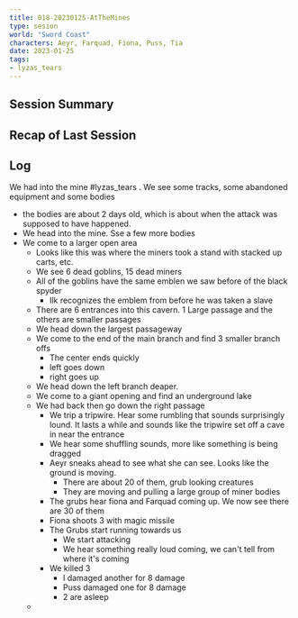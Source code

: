```yaml
---
title: 018-20230125-AtTheMines
type: sesion
world: "Sword Coast"
characters: Aeyr, Farquad, Fiona, Puss, Tia
date: 2023-01-25
tags: 
- lyzas_tears
---
```


## Session Summary

## Recap of Last Session

## Log

We had into the mine #lyzas_tears . We see some tracks, some abandoned equipment and some bodies
* the bodies are about 2 days old, which is about when the attack was supposed to have happened.
* We head into the mine. Sse a few more bodies
* We come to a larger open area
	* Looks like this was where the miners took a stand with stacked up carts, etc.
	* We see 6 dead goblins, 15 dead miners
	* All of the goblins have the same emblen we saw before of the black spyder
		* Ilk recognizes the emblem from before he was taken a slave 
	* There are 6 entrances into this cavern. 1 Large passage and the others are smaller passages
	* We head down the largest passageway
	* We come to the end of the main branch and find 3 smaller branch offs
		* The center ends quickly
		* left goes down
		* right goes up
	* We head down the left branch deaper. 
	* We come to a giant opening and find an underground lake
	* We had back then go down the right passage
		* We trip a tripwire. Hear some rumbling that sounds surprisingly lound. It lasts a while and sounds like the tripwire set off a cave in near the entrance
		* We hear some shuffling sounds, more like something is being dragged
		* Aeyr sneaks ahead to see what she can see. Looks like the ground is moving.
			* There are about 20 of them, grub looking creatures
			* They are moving and pulling a large group of miner bodies
		* The grubs hear fiona and Farquad coming up. We now see there are 30 of them
		* Fiona shoots 3 with magic missile 
		* The Grubs start running towards us
			* We start attacking
			* We hear something really loud coming, we can't tell from where it's coming
		* We killed 3
			* I damaged another for 8 damage
			* Puss damaged one for 8 damage
			* 2 are asleep
	* 